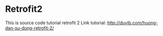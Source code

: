 # Retrofit2
This is source code tutorial retrofit 2
Link tutorial: http://duylb.com/huong-dan-su-dung-retrofit-2/
